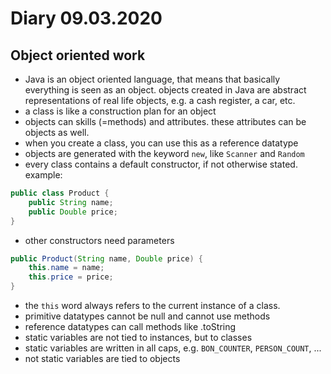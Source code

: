 # Diary 09.03.2020

## Object oriented work

* Java is an object oriented language, that means that basically everything is seen as an object. objects created in Java are abstract representations of real life objects, e.g. a cash register, a car, etc.
* a class is like a construction plan for an object
* objects can skills (=methods) and attributes. these attributes can be objects as well.
* when you create a class, you can use this as a reference datatype
* objects are generated with the keyword ```new```, like ```Scanner``` and ```Random```
* every class contains a default constructor, if not otherwise stated. example:
```java
public class Product {
    public String name;
    public Double price;
}
```
* other constructors need parameters
```java
public Product(String name, Double price) {
    this.name = name;
    this.price = price;
}
```
* the ```this``` word always refers to the current instance of a class.
* primitive datatypes cannot be null and cannot use methods
* reference datatypes can call methods like .toString
* static variables are not tied to instances, but to classes
* static variables are written in all caps, e.g. ```BON_COUNTER```, ```PERSON_COUNT```, ... 
* not static variables are tied to objects 